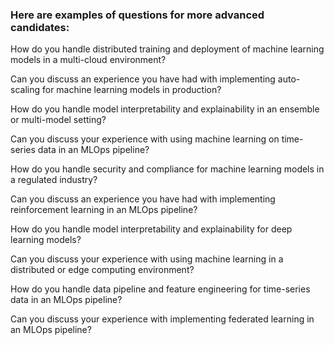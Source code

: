 
### Here are examples of questions for more advanced candidates:

How do you handle distributed training and deployment of machine learning models in a multi-cloud environment?

Can you discuss an experience you have had with implementing auto-scaling for machine learning models in production?

How do you handle model interpretability and explainability in an ensemble or multi-model setting?

Can you discuss your experience with using machine learning on time-series data in an MLOps pipeline?

How do you handle security and compliance for machine learning models in a regulated industry?

Can you discuss an experience you have had with implementing reinforcement learning in an MLOps pipeline?

How do you handle model interpretability and explainability for deep learning models?

Can you discuss your experience with using machine learning in a distributed or edge computing environment?

How do you handle data pipeline and feature engineering for time-series data in an MLOps pipeline?

Can you discuss your experience with implementing federated learning in an MLOps pipeline?
